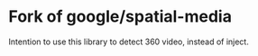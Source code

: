 # Fork of google/spatial-media
Intention to use this library to detect 360 video, instead of inject.